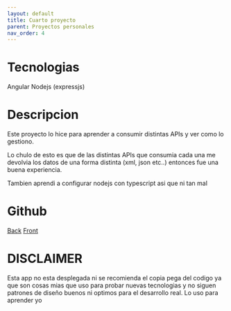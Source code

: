 ```yaml
---
layout: default
title: Cuarto proyecto
parent: Proyectos personales
nav_order: 4
---
```


# Tecnologias

Angular
Nodejs (expressjs)

# Descripcion

Este proyecto lo hice para aprender a consumir distintas APIs y ver como lo gestiono.

Lo chulo de esto es que de las distintas APIs que consumia cada una me devolvia los datos de una forma distinta (xml, json etc..) entonces fue una buena experiencia.

Tambien aprendi a configurar nodejs con typescript asi que ni tan mal

# Github

[Back](https://github.com/llius123/BookTracker-BackEnd)
[Front](https://github.com/llius123/BookTracker-FrontEnd)

# DISCLAIMER

Esta app no esta desplegada ni se recomienda el copia pega del codigo ya que son cosas mias que uso para probar nuevas tecnologias y no siguen patrones de diseño buenos ni optimos para el desarrollo real.
Lo uso para aprender yo
